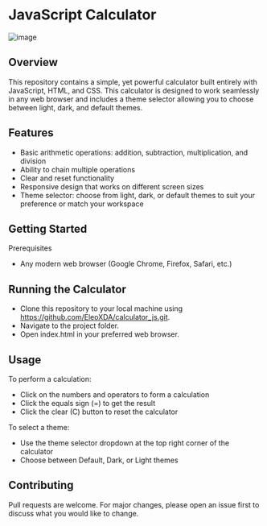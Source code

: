 # JavaScript Calculator

![image](https://github.com/EleoXDA/calculator_js/assets/27622683/a2243ee2-348d-446b-a0fb-f4c0dd865e17)

## Overview
This repository contains a simple, yet powerful calculator built entirely with JavaScript, HTML, and CSS. This calculator is designed to work seamlessly in any web browser and includes a theme selector allowing you to choose between light, dark, and default themes.

## Features
- Basic arithmetic operations: addition, subtraction, multiplication, and division
- Ability to chain multiple operations
- Clear and reset functionality
- Responsive design that works on different screen sizes
- Theme selector: choose from light, dark, or default themes to suit your preference or match your workspace

## Getting Started
Prerequisites
- Any modern web browser (Google Chrome, Firefox, Safari, etc.)

## Running the Calculator
- Clone this repository to your local machine using https://github.com/EleoXDA/calculator_js.git.
- Navigate to the project folder.
- Open index.html in your preferred web browser.

## Usage
To perform a calculation:
- Click on the numbers and operators to form a calculation
- Click the equals sign (=) to get the result
- Click the clear (C) button to reset the calculator

To select a theme:
- Use the theme selector dropdown at the top right corner of the calculator
- Choose between Default, Dark, or Light themes

## Contributing
Pull requests are welcome. For major changes, please open an issue first to discuss what you would like to change.
